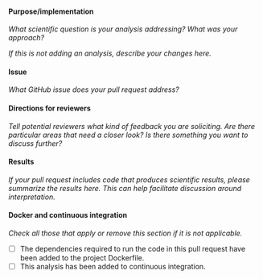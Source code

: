 <!--Hi there, thanks for your contribution! Please take a moment to fill out this template to facilitate the review of your pull request.-->

#### Purpose/implementation

_What scientific question is your analysis addressing? 
What was your approach?_

_If this is not adding an analysis, describe your changes here._

#### Issue

_What GitHub issue does your pull request address?_

#### Directions for reviewers

_Tell potential reviewers what kind of feedback you are soliciting. 
Are there particular areas that need a closer look?
Is there something you want to discuss further?_

#### Results

_If your pull request includes code that produces scientific results, please summarize the results here.
This can help facilitate discussion around interpretation._

#### Docker and continuous integration

_Check all those that apply or remove this section if it is not applicable._

- [ ] The dependencies required to run the code in this pull request have been added to the project Dockerfile.
- [ ] This analysis has been added to continuous integration.
